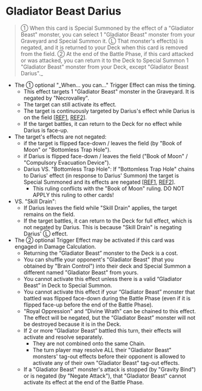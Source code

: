 # Gladiator Beast Darius

> ① When this card is Special Summoned by the effect of a "Gladiator Beast" monster, you can select 1 "Gladiator Beast" monster from your Graveyard and Special Summon it. Ⓛ That monster's effect(s) is negated, and it is returned to your Deck when this card is removed from the field. ② At the end of the Battle Phase, if this card attacked or was attacked, you can return it to the Deck to Special Summon 1 "Gladiator Beast" monster from your Deck, except "Gladiator Beast Darius"._

*   The ① optional "_When... you can..." Trigger Effect can miss the timing.
    *   This effect targets 1 "Gladiator Beast" monster in the Graveyard. It is negated by "Necrovalley".
    *   The target can still activate its effect.
    *   The target is continuously targeted by Darius's effect while Darius is on the field \[[REF1](https://www.pojo.biz/board/showthread.php?t=847041), [REF2](https://www.pojo.biz/board/showpost.php?p=13130602&postcount=7)\].
    *   If the target battles, it can return to the Deck for no effect while Darius is face-up.
*   The target's effects are not negated:
    *   if the target is flipped face-down / leaves the field (by "Book of Moon" or "Bottomless Trap Hole").
    *   if Darius is flipped face-down / leaves the field ("Book of Moon" / "Compulsory Evacuation Device").
    *   Darius VS. "Bottomless Trap Hole": If "Bottomless Trap Hole" chains to Darius' effect (in response to Darius' Summon) the target is Special Summoned and its effects are negated \[[REF1](https://www.pojo.biz/board/showthread.php?t=847041), [REF2](https://www.pojo.biz/board/showpost.php?p=13130602&postcount=7)\].
        *   This ruling conflicts with the "Book of Moon" ruling. DO NOT APPLY this ruling to other cards!
*   VS. "Skill Drain":
    *   If Darius leaves the field while "Skill Drain" applies, the target remains on the field.
    *   If the target battles, it can return to the Deck for full effect, which is not negated by Darius. This is because "Skill Drain" is negating Darius' Ⓛ effect.
*   The ② optional Trigger Effect may be activated if this card was engaged in Damage Calculation.
    *   Returning the “Gladiator Beast” monster to the Deck is a cost.
    *   You can shuffle your opponent's "Gladiator Beast" (that you obtained by "Brain Control") into their deck and Special Summon a different named "Gladiator Beast" from yours.
    *   You cannot activate this effect unless there is a valid “Gladiator Beast” in Deck to Special Summon.
    *   You cannot activate this effect if your “Gladiator Beast” monster that battled was flipped face-down during the Battle Phase (even if it is flipped face-up before the end of the Battle Phase).
    *   "Royal Oppression" and “Divine Wrath” can be chained to this effect. The effect will be negated, but the “Gladiator Beast” monster will not be destroyed because it is in the Deck.
    *   If 2 or more “Gladiator Beast” battled this turn, their effects will activate and resolve separately.
        *   They are not combined onto the same Chain.
        *   The turn player may resolve ALL their "Gladiator Beast" monsters' tag-out effects before their opponent is allowed to activate any of their own "Gladiator Beast" tag-out effects.
    *   If a "Gladiator Beast" monster's attack is stopped (by "Gravity Bind") or is negated (by "Negate Attack"), that "Gladiator Beast" cannot activate its effect at the end of the Battle Phase.
